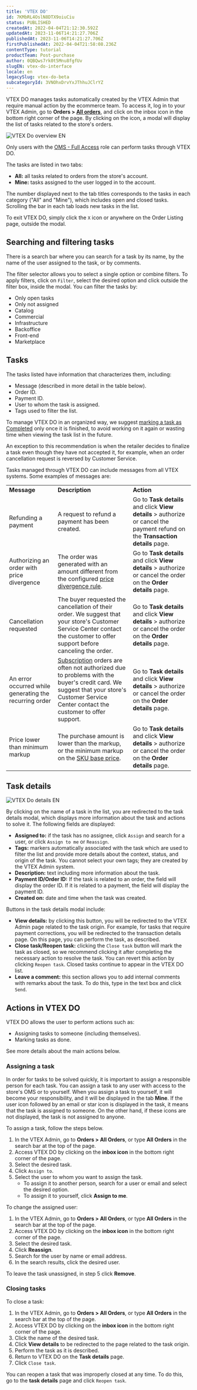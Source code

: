 ```yaml
---
title: 'VTEX DO'
id: 7KMbRL4OslN8DTX9oiuCiu
status: PUBLISHED
createdAt: 2022-04-04T21:12:30.592Z
updatedAt: 2023-11-06T14:21:27.706Z
publishedAt: 2023-11-06T14:21:27.706Z
firstPublishedAt: 2022-04-04T21:58:08.236Z
contentType: tutorial
productTeam: Post-purchase
author: 0QBQws7rk0t5Mnu8fgfUv
slugEN: vtex-do-interface
locale: en
legacySlug: vtex-do-beta
subcategoryId: 3VNOhxDrvYxJThhuJClrYZ
---
```


VTEX DO manages tasks automatically created by the VTEX Admin that require manual action by the ecommerce team. To access it, log in to your VTEX Admin, go to **Orders > [All orders](/en/tutorial/lista-de-pedidos--2QTduKHAJMFIZ3BAsi6Pi)**, and click on the inbox icon in the bottom right corner of the page. By clicking on the icon, a modal will display the list of tasks related to the store's orders. 

![VTEX Do overview EN](https://raw.githubusercontent.com/vtexdocs/help-center-content/refs/heads/main/docs/en/tutorials/Orders/Orders%20overview/vtex-do-interface_1.gif)

<div class = "alert alert-info">
Only users with the <a href = "https://help.vtex.com/en/tutorial/roles--7HKK5Uau2H6wxE1rH5oRbc#oms-full-access">OMS - Full Access</a> role can perform tasks through VTEX DO.
</div>

The tasks are listed in two tabs:

* **All:** all tasks related to orders from the store's account.  
* **Mine:** tasks assigned to the user logged in to the account.   

The number displayed next to the tab titles corresponds to the tasks in each category ("All" and "Mine"), which includes open and closed tasks. Scrolling the bar in each tab loads new tasks in the list.

To exit VTEX DO, simply click the `X` icon or anywhere on the Order Listing page, outside the modal.

## Searching and filtering tasks

There is a search bar where you can search for a task by its name, by the name of the user assigned to the task, or by comments. 

The filter selector allows you to select a single option or combine filters. To apply filters, click on `Filter`, select the desired option and click outside the filter box, inside the modal. You can filter the tasks by:

* Only open tasks  
* Only not assigned  
* Catalog  
* Commercial  
* Infrastructure  
* Backoffice  
* Front-end  
* Marketplace  

## Tasks

The tasks listed have information that characterizes them, including:  

* Message (described in more detail in the table below).  
* Order ID.   
* Payment ID.    
* User to whom the task is assigned.   
* Tags used to filter the list.  

To manage VTEX DO in an organized way, we suggest [marking a task as Completed](#closing-tasks) only once it is finished, to avoid working on it again or wasting time when viewing the task list in the future. 

An exception to this recommendation is when the retailer decides to finalize a task even though they have not accepted it, for example, when an order cancellation request is reversed by Customer Service. 

Tasks managed through VTEX DO can include messages from all VTEX systems. Some examples of messages are:

<table>
  <tr>
   <td><strong>Message</strong>
   </td>
   <td><strong>Description</strong>
   </td>
   <td><strong>Action</strong>
   </td>
  </tr>
  <tr>
   <td>Refunding a payment
   </td>
   <td>A request to refund a payment has been created.
   </td>
   <td>Go to <strong>Task details</strong> and click <strong>View details</strong> > authorize or cancel the payment refund on the <strong>Transaction details</strong> page.
   </td>
  </tr>
  <tr>
   <td>Authorizing an order with price divergence
   </td>
   <td>The order was generated with an amount different from the configured <a href="https://help.vtex.com/pt/tutorial/regra-de-divergencia-de-valores--6RlFLhD1rIRRshl83KnCjW">price divergence rule</a>.
   </td>
   <td>Go to <strong>Task details</strong> and click <strong>View details</strong> > authorize or cancel the order on the <strong>Order details</strong> page.
   </td>
  </tr>
  <tr>
   <td>Cancellation requested
   </td>
   <td>The buyer requested the cancellation of their order. We suggest that your store's Customer Service Center contact the customer to offer support before canceling the order.
   </td>
   <td>Go to <strong>Task details</strong> and click <strong>View details</strong> > authorize or cancel the order on the <strong>Order details</strong> page.
   </td>
  </tr>
  <tr>
   <td>An error occurred while generating the recurring order
   </td>
   <td><a href="https://help.vtex.com/pt/tutorial/como-configurar-assinatura-v2--1FA9dfE7vJqxBna9Nft5Sj">Subscription</a> orders are often not authorized due to problems with the buyer's credit card. We suggest that your store's Customer Service Center contact the customer to offer support.
   </td>
   <td>Go to <strong>Task details</strong> and click <strong>View details</strong> > authorize or cancel the order on the <strong>Order details</strong> page.
   </td>
  </tr>
  <tr>
   <td>Price lower than minimum markup
   </td>
   <td>The purchase amount is lower than the markup, or the minimum markup on the <a href="https://help.vtex.com/pt/tracks/precos-101--6f8pwCns3PJHqMvQSugNfP/P99EjtrlRHk92Q8qDPq29">SKU base price</a>.
   </td>
   <td>Go to <strong>Task details</strong> and click <strong>View details</strong> > authorize or cancel the order on the <strong>Order details</strong> page.
   </td>
</table>

## Task details

![VTEX Do details EN](https://raw.githubusercontent.com/vtexdocs/help-center-content/refs/heads/main/docs/en/tutorials/Orders/Orders%20overview/vtex-do-interface_2.jpg)

By clicking on the name of a task in the list, you are redirected to the task details modal, which displays more information about the task and actions to solve it. The following fields are displayed:

* **Assigned to:** if the task has no assignee, click `Assign` and search for a user, or click `Assign to me` or `Reassign`.  
* **Tags:** markers automatically associated with the task which are used to filter the list and provide more details about the context, status, and origin of the task. You cannot select your own tags; they are created by the VTEX Admin system.  
* **Description:** text including more information about the task.   
* **Payment ID/Order ID:** If the task is related to an order, the field will display the order ID. If it is related to a payment, the field will display the payment ID.  
* **Created on:** date and time when the task was created.  

Buttons in the task details modal include:

* **View details:** by clicking this button, you will be redirected to the VTEX Admin page related to the task origin. For example, for tasks that require payment corrections, you will be redirected to the transaction details page. On this page, you can perform the task, as described.    
* **Close task/Reopen task:** clicking the `Close task` button will mark the task as closed, so we recommend clicking it after completing the necessary action to resolve the task. You can revert this action by clicking `Reopen task`. Closed tasks continue to appear in the VTEX DO list.    
* **Leave a comment:** this section allows you to add internal comments with remarks about the task. To do this, type in the text box and click `Send`.  

## Actions in VTEX DO

VTEX DO allows the user to perform actions such as: 

* Assigning tasks to someone (including themselves).  
* Marking tasks as done.  

See more details about the main actions below.   

### Assigning a task

In order for tasks to be solved quickly, it is important to assign a responsible person for each task. You can assign a task to any user with access to the store's OMS or to yourself. When you assign a task to yourself, it will become your responsibility, and it will be displayed in the tab **Mine**. If the user icon followed by an email or star icon is displayed in the task, it means that the task is assigned to someone. On the other hand, if these icons are not displayed, the task is not assigned to anyone.

To assign a task, follow the steps below.

1. In the VTEX Admin, go to **Orders > All Orders**, or type **All Orders** in the search bar at the top of the page.  
2. Access VTEX DO by clicking on the **inbox icon** in the bottom right corner of the page.   
3. Select the desired task.   
4. Click `Assign to`.  
5. Select the user to whom you want to assign the task.  
    * To assign it to another person, search for a user or email and select the desired option.  
    * To assign it to yourself, click **Assign to me**.  

To change the assigned user:

1. In the VTEX Admin, go to **Orders > All Orders**, or type **All Orders** in the search bar at the top of the page.  
2. Access VTEX DO by clicking on the **inbox icon** in the bottom right corner of the page.   
3. Select the desired task.  
4. Click **Reassign**.  
5. Search for the user by name or email address.  
6. In the search results, click the desired user.  

To leave the task unassigned, in step 5 click **Remove**.   

### Closing tasks

To close a task:

1. In the VTEX Admin, go to **Orders > All Orders**, or type **All Orders** in the search bar at the top of the page.  
2. Access VTEX DO by clicking on the **inbox icon** in the bottom right corner of the page.   
3. Click the name of the desired task.   
4. Click **View details** to be redirected to the page related to the task origin.  
5. Perform the task as it is described.  
6. Return to VTEX DO on the **Task details** page.  
7. Click `Close task`.  

You can reopen a task that was improperly closed at any time. To do this, go to the **task details** page and click `Reopen task`. 
